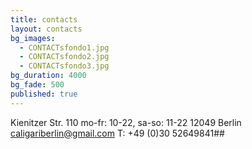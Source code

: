 ```yaml
---
title: contacts
layout: contacts
bg_images: 
  - CONTACTsfondo1.jpg
  - CONTACTsfondo2.jpg
  - CONTACTsfondo3.jpg
bg_duration: 4000
bg_fade: 500
published: true
---
```




Kienitzer Str. 110
mo-fr: 10-22, sa-so: 11-22
12049 Berlin
caligariberlin@gmail.com
T: +49 (0)30 52649841##

